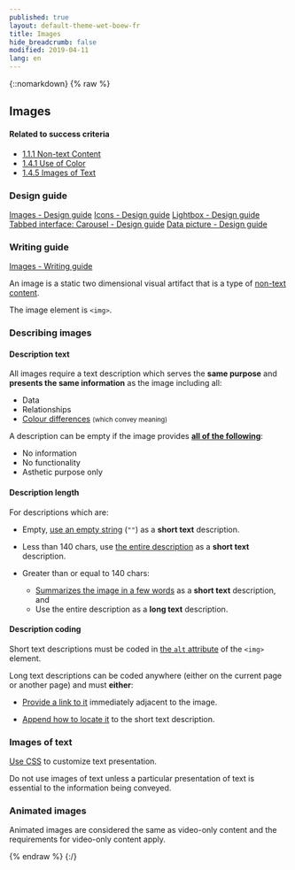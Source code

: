 ```yaml
---
published: true
layout: default-theme-wet-boew-fr
title: Images
hide_breadcrumb: false
modified: 2019-04-11
lang: en
---
```

{::nomarkdown}
{% raw %}
<!-- Images -->
<div class="row">
	<div class="mrgn-lft-md mrgn-rght-md">
		<h2 id="images" class="page-header">Images</h2>
	</div>
	<div class="col-md-4 pull-right">
		<div class="panel panel-default">
			<div class="panel-heading">
				<h4 class="panel-title">Related to success criteria</h4>
			</div>
			<div class="panel-body">
				<ul class="list-unstyled">
					<li><a href="http://www.w3.org/TR/2012/NOTE-UNDERSTANDING-WCAG20-20120103/text-equiv-all.html" rel="external">1.1.1 Non-text Content</a></li>
					<li><a href="http://www.w3.org/TR/UNDERSTANDING-WCAG20/visual-audio-contrast-without-color.html" rel="external">1.4.1 Use of Color</a></li>
					<li><a href="http://www.w3.org/TR/2012/NOTE-UNDERSTANDING-WCAG20-20120103/visual-audio-contrast-text-presentation.html" rel="external">1.4.5 Images of Text</a></li>
				</ul>
			</div>
		</div>
		<div class="panel panel-info">
			<div class="panel-heading">
				<h3 class="panel-title">Design guide</h3>
			</div>
			<div class="list-group"><a href="../design/images-en.html" class="list-group-item">Images<span class="wb-inv"> - Design guide</span></a> <a href="../design/icons-en.html" class="list-group-item">Icons<span class="wb-inv"> - Design guide</span></a> <a href="http://wet-boew.github.io/v4.0-ci/demos/lightbox/lightbox-en.html" class="list-group-item">Lightbox<span class="wb-inv"> - Design guide</span></a> <a href="http://wet-boew.github.io/v4.0-ci/demos/tabs/tabs-carousel-en.html" class="list-group-item">Tabbed interface: Carousel<span class="wb-inv"> - Design guide</span></a> <a href="http://wet-boew.github.io/v4.0-ci/demos/data-picture/data-picture-en.html" class="list-group-item">Data picture<span class="wb-inv"> - Design guide</span></a></div>
		</div>
		<div class="panel panel-info">
			<div class="panel-heading">
				<h3 class="panel-title">Writing guide</h3>
			</div>
			<div class="list-group"><a href="../writing/principals-en.html#image" class="list-group-item">Images<span class="wb-inv"> - Writing guide</span></a></div>
		</div>
	</div>
	<div class="mrgn-lft-md mrgn-rght-md">
		<p>An image is a static two dimensional visual artifact that is a type of <a href="http://www.w3.org/TR/2008/REC-WCAG20-20081211/#non-text-contentdef">non-text content</a>.</p>
		<p>The image element is <code>&lt;img&gt;</code>.</p>
		<h3 id="imgds">Describing images</h3>
		<h4>Description text
		</h4>
		<p>All images require a text description which serves the <strong>same purpose</strong> and <strong>presents the same information</strong> as the image including all:</p>
		<ul>
			<li>Data</li>
			<li>Relationships</li>
			<li><a href="http://www.w3.org/TR/2013/NOTE-WCAG20-TECHS-20130905/G14" rel="external" title="WCAG 2.0 Technique G14">Colour differences</a> <small>(which convey meaning)</small></li>
		</ul>
		<p>A description can be empty if the image provides <a href="http://www.w3.org/TR/2013/NOTE-UNDERSTANDING-WCAG20-20130905/text-equiv-all.html" rel="external" title="WCAG 2.0, Understanding SC 1.1.1"><strong>all of the following</strong></a>:</p>
		<ul>
			<li>No information</li>
			<li>No functionality</li>
			<li>Asthetic purpose only</li>
		</ul>
		<h4>Description length</h4>
		<p>For descriptions which are:</p>
		<ul>
			<li>
				<p>Empty, <a href="http://www.w3.org/TR/2013/NOTE-WCAG20-TECHS-20130905/H67" rel="external" title="WCAG 2.0, Technique H67">use an empty string</a> (<code>&quot;&quot;</code>) as a <strong>short text</strong> description.</p>
			</li>
			<li>
				<p>Less than 140 chars, use <a href="http://www.w3.org/TR/2013/NOTE-WCAG20-TECHS-20130905/G94" rel="external" title="WCAG 2.0, Technique G94">the entire description</a> as a <strong>short text</strong> description.</p>
			</li>
			<li>
				<p>Greater than or equal to 140 chars:</p>
				<ul>
					<li><a href="http://www.w3.org/TR/2013/NOTE-WCAG20-TECHS-20130905/G95" rel="external" title="WCAG 2.0, Technique G95">Summarizes the image in a few words</a> as a <strong>short text</strong> description, and</li>
					<li>Use the entire description as a <strong>long text</strong> description.</li>
				</ul>
			</li>
		</ul>
		<h4>Description coding</h4>
		<p>Short text descriptions must be coded in <a href="http://www.w3.org/TR/2013/NOTE-WCAG20-TECHS-20130905/H37" rel="external" title="WCAG 2.0, Technique H37">the <code>alt</code> attribute</a> of the <code>&lt;img&gt;</code> element.</p>
		<p>Long text descriptions can be coded anywhere (either on the current page or another page) and must <strong>either</strong>:</p>
		<ul>
			<li>
				<p><a href="http://www.w3.org/TR/2013/NOTE-WCAG20-TECHS-20130905/G73" rel="external" title="WCAG 2.0, Technique G73">Provide a link to it</a> immediately adjacent to the image.</p>
			</li>
			<li>
				<p><a href="http://www.w3.org/TR/2013/NOTE-WCAG20-TECHS-20130905/G74" rel="external" title="WCAG 2.0, Technique G74">Append how to locate it</a> to the short text description.</p>
			</li>
		</ul>
		<h3 id="im">Images of text</h3>
		<p><a href="http://www.w3.org/TR/2012/NOTE-WCAG20-TECHS-20120103/C22" rel="external" title="WCAG 2.0, Technique C22">Use CSS</a> to customize text presentation.</p>
		<p>Do not use images of text unless a particular presentation of text is essential to the information being conveyed.</p>
		<h3 id="animated">Animated images</h3>
		<p>Animated images are considered the same as video-only content and the requirements for video-only content apply.</p>
	</div>
</div>
{% endraw %}
{:/}
